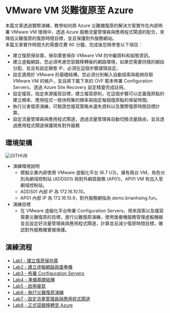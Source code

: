 # VMware VM 災難復原至 Azure
本篇文章透過實際演練，教學如何將 Azure 災難備復原的解決方案實作在內部佈署 VMware VM 環境中，透過 Azure 服務流量管理員與應用程式閘道的配合，來降低災難復原的復原時間目標，並且保護對外服務網站。<br>
本篇文章實作時間大約需要花費 60 分鐘，完成後您將學會以下項目：<br>
- 建立復原保存庫，保存庫會保存 VMware VM 的中繼資料和組態資訊。<br>
- 建立虛擬網路，您必須考慮您容錯移轉後的網路環境，如果您需要同樣的網段分配、並且有設定靜態 IP，必須在這個步驟謹慎設定。<br>
- 設定適用於 VMware 的基礎結構，您必須分別輸入自動探索與能夠存取 VMware VM 的帳戶，並且將下載下來的 OVF 範本佈署 Configuration Servers，透過 Azure Site Recovery 設定精靈完成註冊。<br>
- 設定複寫，指定來源複寫目標，建立複寫原則，在這個步驟可以定義復原點的建立頻率、應用程式一致快照集的頻率與指定每個復原點的保留時間。<br>
- 執行災害復原演練，可驗證您複寫策略未遺失資料以及實際復原時間目標計算。<br>
- 設定流量管理員與應用程式閘道，透過流量管理員自動切換流量路由，並且透過應用程式閘道保護現有對外服務<br>
  
## 環境架構 <br>
![GITHUB](https://github.com/BrianHsing/Azure-Migrate/blob/master/vmware-asr/images/asr-architecture.png "asr-architecture")
- 演練環境說明
  - 模擬企業內部使用 VMware 虛擬化平台 (6.7 U3)，擁有兩台 VM，角色分別為網域控制站 (ADDS01) 與對外網頁服務 (AP01)，AP01 VM 有加入至網域控制站。<br>
  - ADDS01 內部 IP 為 172.16.10.10。<br>
  - AP01 內部 IP 為 172.16.10.9，對外服務網指為 demo.brianhsing.fun。<br>
- 演練目標
  - 在 VMware 虛擬化平台佈署 Configuration Servers，用來探索以及複寫需要災難復原的目標，進行災難復原演練，使用堡壘機服務管理虛擬機器並且設定好流量管理員與應用程式閘道，計算並且減少復原時間目標，確認對外服務確實被保護。<br>
## 演練流程 <br>
- [Lab1 - 建立復原保存庫](https://github.com/BrianHsing/Azure-Migrate/blob/master/vmware-asr/Lab1.md)<br>
- [Lab2 - 建立虛擬網路與堡壘機](https://github.com/BrianHsing/Azure-Migrate/blob/master/vmware-asr/Lab2.md)<br>
- [Lab3 - 佈署 Configuration Servers](https://github.com/BrianHsing/Azure-Migrate/blob/master/vmware-asr/Lab3.md)<br>
- [Lab4 - 準備基礎結構](https://github.com/BrianHsing/Azure-Migrate/blob/master/vmware-asr/Lab4.md)<br>
- [Lab5 - 啟用複寫](https://github.com/BrianHsing/Azure-Migrate/blob/master/vmware-asr/Lab5.md)<br>
- [Lab6 - 執行災難復原演練](https://github.com/BrianHsing/Azure-Migrate/blob/master/vmware-asr/Lab6.md)<br>
- [Lab7 - 設定流量管理員與應用程式閘道](https://github.com/BrianHsing/Azure-Migrate/blob/master/vmware-asr/Lab7.md)<br>
- [Lab8 - 正式容錯移轉至 Azure](https://github.com/BrianHsing/Azure-Migrate/blob/master/vmware-asr/Lab8.md)<br>